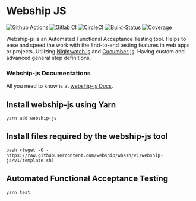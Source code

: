 # Webship JS

[![Github Actions](https://github.com/webship/webship-js/actions/workflows/github-actions.yml/badge.svg?branch=1.0.x)](https://github.com/webship/webship-js/actions)
[![Gitlab CI](https://gitlab.com/webship/webship-js/badges/1.0.x/pipeline.svg?job=karma&key_text=Gitlab+CI&key_width=60)](https://gitlab.com/webship/webship-js/-/pipelines)
[![CircleCI](https://circleci.com/gh/webship/webship-js/tree/1.0.x.svg?style=svg)](https://circleci.com/gh/webship/webship-js/tree/1.0.x)
[![Build-Status](https://bitbucket.org/webship/webship-js/downloads/status.svg)](https://bitbucket.org/webship/webship-js/addon/pipelines/home#!/)
[![Coverage](https://bitbucket.org/webship/webship-js/downloads/coverage.svg)](https://bitbucket.org/webship/webship-js/addon/pipelines/home#!/)


Webship-js is an Automated Functional Acceptance Testing tool. Helps to ease and speed the work with the End-to-end testing features in web apps or projects. Utilizing [Nightwatch.js](https://github.com/nightwatchjs/nightwatch) and [Cucumber-js](https://github.com/cucumber/cucumber-js). Having custom and advanced general step definitions.

### Webship-js Documentations
All you need to know is at [webship-js Docs](https://webship.co/docs/webship-js/1.0.x).


## Install webship-js using Yarn

```
yarn add webship-js
```

## Install files required by the webship-js tool

```
bash <(wget -O - https://raw.githubusercontent.com/webship/wbash/v1/webship-js/v1/template.sh)
```

 ## Automated Functional Acceptance Testing

```
yarn test
```